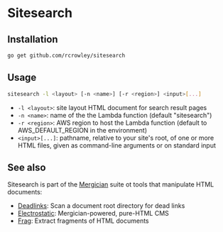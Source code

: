 Sitesearch
==========

Installation
------------

```sh
go get github.com/rcrowley/sitesearch
```

Usage
-----

```sh
sitesearch -l <layout> [-n <name>] [-r <region>] <input>[...]
```

* `-l <layout>`: site layout HTML document for search result pages
* `-n <name>`: name of the the Lambda function (default "sitesearch")
* `-r <region>`: AWS region to host the Lambda function (default to AWS\_DEFAULT\_REGION in the environment)
* `<input>[...]`: pathname, relative to your site's root, of one or more HTML files, given as command-line arguments or on standard input

See also
--------

Sitesearch is part of the [Mergician](https://github.com/rcrowley/mergician) suite ot tools that manipulate HTML documents:

* [Deadlinks](https://github.com/rcrowley/deadlinks): Scan a document root directory for dead links
* [Electrostatic](https://github.com/rcrowley/electrostatic): Mergician-powered, pure-HTML CMS
* [Frag](https://github.com/rcrowley/frag): Extract fragments of HTML documents
